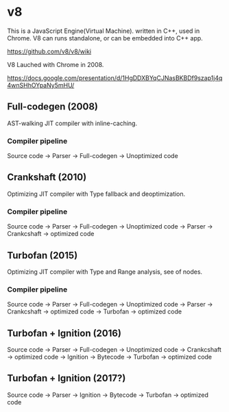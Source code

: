 # v8

This is a JavaScript Engine(Virtual Machine).
written in C++,
used in Chrome.
V8 can runs standalone, or can be embedded into C++ app.

<https://github.com/v8/v8/wiki>

V8 Lauched with Chrome in 2008.


<https://docs.google.com/presentation/d/1HgDDXBYqCJNasBKBDf9szap1j4q4wnSHhOYpaNy5mHU/>

## Full-codegen (2008)

AST-walking JIT compiler with inline-caching.


### Compiler pipeline

Source code
  -> Parser -> Full-codegen -> Unoptimized code


## Crankshaft (2010)

Optimizing JIT compiler with Type fallback and deoptimization.

### Compiler pipeline

Source code
  -> Parser -> Full-codegen -> Unoptimized code
  -> Parser -> Crankcshaft -> optimized code

## Turbofan (2015)

Optimizing JIT compiler with Type and Range analysis, see of nodes.

### Compiler pipeline

Source code
  -> Parser -> Full-codegen -> Unoptimized code
  -> Parser
    -> Crankcshaft -> optimized code
    -> Turbofan -> optimized code

## Turbofan + Ignition (2016)

Source code -> Parser
  -> Full-codegen -> Unoptimized code
                  -> Crankcshaft -> optimized code
  -> Ignition -> Bytecode -> Turbofan -> optimized code

## Turbofan + Ignition (2017?)

Source code -> Parser
  -> Ignition -> Bytecode -> Turbofan -> optimized code